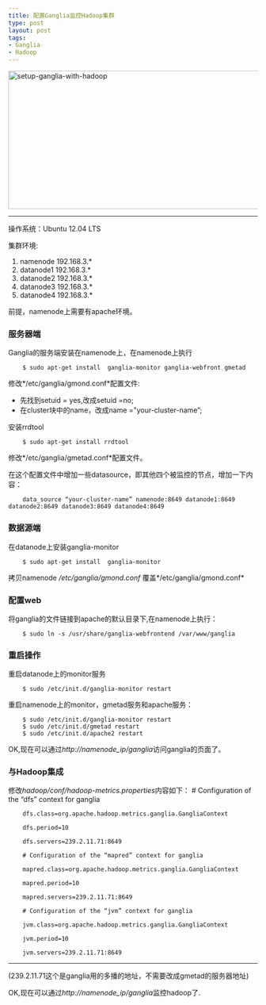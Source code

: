 ```yaml
--- 
title: 配置Ganglia监控Hadoop集群
type: post
layout: post
tags: 
- Ganglia
- Hadoop
---
```


<a href="http://www.flickr.com/photos/nourlcn/7821648358/" title="Flickr 上 nourlcn 的 setup-ganglia-with-hadoop"><img src="http://farm9.staticflickr.com/8442/7821648358_5426ab0e3e_z.jpg" width="640" height="279" alt="setup-ganglia-with-hadoop"></a>

---

操作系统：Ubuntu 12.04 LTS

集群环境:

1. namenode 192.168.3.*
1. datanode1 192.168.3.*
1. datanode2 192.168.3.*
1. datanode3 192.168.3.*
1. datanode4 192.168.3.*

前提，namenode上需要有apache环境。

### 服务器端

Ganglia的服务端安装在namenode上，在namenode上执行

		$ sudo apt-get install  ganglia-monitor ganglia-webfront gmetad

修改*/etc/ganglia/gmond.conf*配置文件:

+ 先找到setuid = yes,改成setuid =no;
+ 在cluster块中的name，改成name =”your-cluster-name”;

安装rrdtool

		$ sudo apt-get install rrdtool

修改*/etc/ganglia/gmetad.conf*配置文件。

在这个配置文件中增加一些datasource，即其他四个被监控的节点，增加一下内容：

		data_source “your-cluster-name” namenode:8649 datanode1:8649 datanode2:8649 datanode3:8649 datanode4:8649

### 数据源端
在datanode上安装ganglia-monitor

		$ sudo apt-get install  ganglia-monitor
拷贝namenode */etc/ganglia/gmond.conf* 覆盖*/etc/ganglia/gmond.conf*

### 配置web

将ganglia的文件链接到apache的默认目录下,在namenode上执行：

		$ sudo ln -s /usr/share/ganglia-webfrontend /var/www/ganglia

### 重启操作

重启datanode上的monitor服务

		$ sudo /etc/init.d/ganglia-monitor restart

重启namenode上的monitor，gmetad服务和apache服务：

		$ sudo /etc/init.d/ganglia-monitor restart
		$ sudo /etc/init.d/gmetad restart
		$ sudo /etc/init.d/apache2 restart

OK,现在可以通过*http://namenode_ip/ganglia*访问ganglia的页面了。

### 与Hadoop集成

修改*hadoop/conf/hadoop-metrics.properties*内容如下：
		# Configuration of the “dfs” context for ganglia

		dfs.class=org.apache.hadoop.metrics.ganglia.GangliaContext

		dfs.period=10

		dfs.servers=239.2.11.71:8649

		# Configuration of the “mapred” context for ganglia

		mapred.class=org.apache.hadoop.metrics.ganglia.GangliaContext

		mapred.period=10
		
		mapred.servers=239.2.11.71:8649

		# Configuration of the “jvm” context for ganglia

		jvm.class=org.apache.hadoop.metrics.ganglia.GangliaContext

		jvm.period=10

		jvm.servers=239.2.11.71:8649

----

(239.2.11.71这个是ganglia用的多播的地址，不需要改成gmetad的服务器地址)

OK,现在可以通过*http://namenode_ip/ganglia*监控hadoop了.


